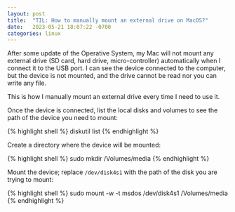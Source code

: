 ```yaml
---
layout: post
title:  "TIL: How to manually mount an external drive on MacOS?"
date:   2023-05-21 18:07:22 -0700
categories: linux
---
```

After some update of the Operative System, my Mac will not mount any external drive (SD card, hard drive, micro-controller) automatically when I connect it to the USB port. I can see the device connected to the computer, but the device is not mounted, and the drive cannot be read nor you can write any file.

This is how I manually mount an external drive every time I need to use it.

Once the device is connected, list the local disks and volumes to see the path of the device you need to mount:

{% highlight shell %}
diskutil list
{% endhighlight %}

Create a directory where the device will be mounted:

{% highlight shell %}
sudo mkdir /Volumes/media
{% endhighlight %}

Mount the device; replace `/dev/disk4s1` with the path of the disk you are trying to mount:

{% highlight shell %}
sudo mount -w -t msdos /dev/disk4s1 /Volumes/media
{% endhighlight %}